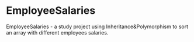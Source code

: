 # EmployeeSalaries
EmployeeSalaries - a study project using Inheritance&amp;Polymorphism to sort an array with different employees salaries.

